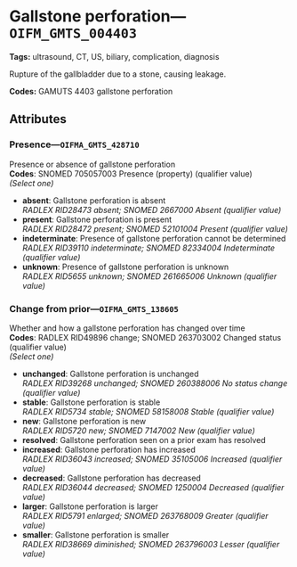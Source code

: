 # Gallstone perforation—`OIFM_GMTS_004403`

**Tags:** ultrasound, CT, US, biliary, complication, diagnosis

Rupture of the gallbladder due to a stone, causing leakage.

**Codes:** GAMUTS 4403 gallstone perforation

## Attributes

### Presence—`OIFMA_GMTS_428710`

Presence or absence of gallstone perforation  
**Codes**: SNOMED 705057003 Presence (property) (qualifier value)  
*(Select one)*

- **absent**: Gallstone perforation is absent  
_RADLEX RID28473 absent; SNOMED 2667000 Absent (qualifier value)_
- **present**: Gallstone perforation is present  
_RADLEX RID28472 present; SNOMED 52101004 Present (qualifier value)_
- **indeterminate**: Presence of gallstone perforation cannot be determined  
_RADLEX RID39110 indeterminate; SNOMED 82334004 Indeterminate (qualifier value)_
- **unknown**: Presence of gallstone perforation is unknown  
_RADLEX RID5655 unknown; SNOMED 261665006 Unknown (qualifier value)_

### Change from prior—`OIFMA_GMTS_138605`

Whether and how a gallstone perforation has changed over time  
**Codes**: RADLEX RID49896 change; SNOMED 263703002 Changed status (qualifier value)  
*(Select one)*

- **unchanged**: Gallstone perforation is unchanged  
_RADLEX RID39268 unchanged; SNOMED 260388006 No status change (qualifier value)_
- **stable**: Gallstone perforation is stable  
_RADLEX RID5734 stable; SNOMED 58158008 Stable (qualifier value)_
- **new**: Gallstone perforation is new  
_RADLEX RID5720 new; SNOMED 7147002 New (qualifier value)_
- **resolved**: Gallstone perforation seen on a prior exam has resolved  
- **increased**: Gallstone perforation has increased  
_RADLEX RID36043 increased; SNOMED 35105006 Increased (qualifier value)_
- **decreased**: Gallstone perforation has decreased  
_RADLEX RID36044 decreased; SNOMED 1250004 Decreased (qualifier value)_
- **larger**: Gallstone perforation is larger  
_RADLEX RID5791 enlarged; SNOMED 263768009 Greater (qualifier value)_
- **smaller**: Gallstone perforation is smaller  
_RADLEX RID38669 diminished; SNOMED 263796003 Lesser (qualifier value)_
